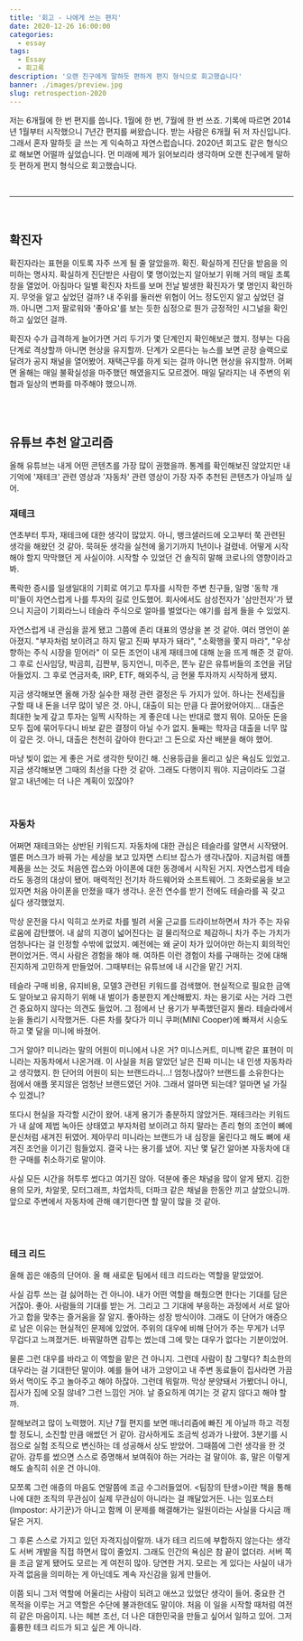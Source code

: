 ```yaml
---
title: '회고 - 나에게 쓰는 편지'
date: 2020-12-26 16:00:00
categories:
  - essay
tags:
  - Essay
  - 회고록
description: '오랜 친구에게 말하듯 편하게 편지 형식으로 회고했습니다'
banner: ./images/preview.jpg
slug: retrospection-2020
---
```


저는 6개월에 한 번 편지를 씁니다. 1월에 한 번, 7월에 한 번 쓰죠. 기록에 따르면 2014년 1월부터 시작했으니 7년간 편지를 써왔습니다. 받는 사람은 6개월 뒤 저 자신입니다. 그래서 혼자 말하듯 글 쓰는 게 익숙하고 자연스럽습니다. 2020년 회고도 같은 형식으로 해보면 어떨까 싶었습니다. 먼 미래에 제가 읽어보리라 생각하며 오랜 친구에게 말하듯 편하게 편지 형식으로 회고했습니다.

<br/>

---

<br/>

## 확진자

확진자라는 표현을 이토록 자주 쓰게 될 줄 알았을까. 확진. 확실하게 진단을 받음을 의미하는 명사지. 확실하게 진단받은 사람이 몇 명이었는지 알아보기 위해 거의 매일 초록 창을 열었어. 아침마다 일별 확진자 차트를 보며 전날 발생한 확진자가 몇 명인지 확인하지. 무엇을 알고 싶었던 걸까? 내 주위를 둘러싼 위협이 어느 정도인지 알고 싶었던 걸까. 아니면 그저 팔로워와 '좋아요'를 보는 듯한 심정으로 뭔가 긍정적인 시그널을 확인하고 싶었던 걸까.

확진자 수가 급격하게 늘어가면 거리 두기가 몇 단계인지 확인해보곤 했지. 정부는 다음 단계로 격상할까 아니면 현상을 유지할까. 단계가 오른다는 뉴스를 보면 곧장 슬랙으로 달려가 공지 채널을 열어봤어. 재택근무를 하게 되는 걸까 아니면 현상을 유지할까. 어쩌면 올해는 매일 불확실성을 마주했던 해였을지도 모르겠어. 매일 달라지는 내 주변의 위협과 일상의 변화를 마주해야 했으니까.

<br/><br/>

## 유튜브 추천 알고리즘

올해 유튜브는 내게 어떤 콘텐츠를 가장 많이 권했을까. 통계를 확인해보진 않았지만 내 기억에 '재테크' 관련 영상과 '자동차' 관련 영상이 가장 자주 추천된 콘텐츠가 아닐까 싶어.

### 재테크

연초부터 투자, 재테크에 대한 생각이 많았지. 아니, 뱅크샐러드에 오고부터 쭉 관련된 생각을 해왔던 것 같아. 묵혀둔 생각을 실천에 옮기기까지 1년이나 걸렸네. 어떻게 시작해야 할지 막막했던 게 사실이야. 시작할 수 있었던 건 솔직히 말해 코로나의 영향이라고 봐.

폭락한 증시를 일생일대의 기회로 여기고 투자를 시작한 주변 친구들, 일명 '동학 개미'들이 자연스럽게 나를 투자의 길로 인도했어. 회사에서도 삼성전자가 '삼만전자'가 됐으니 지금이 기회라느니 테슬라 주식으로 얼마를 벌었다는 얘기를 쉽게 들을 수 있었지.

자연스럽게 내 관심을 끌게 됐고 그쯤에 존리 대표의 영상을 본 것 같아. 여러 명언이 쏟아졌지. "부자처럼 보이려고 하지 말고 진짜 부자가 돼라", "소확행을 쫓지 마라", "우상향하는 주식 시장을 믿어라" 이 모든 조언이 내게 재테크에 대해 눈을 뜨게 해준 것 같아. 그 후로 신사임당, 박곰희, 김짠부, 둥지언니, 미주은, 똔누 같은 유튜버들의 조언을 귀담아들었지. 그 후로 연금저축, IRP, ETF, 해외주식, 금 현물 투자까지 시작하게 됐지.

지금 생각해보면 올해 가장 실수한 재정 관련 결정은 두 가지가 있어. 하나는 전세집을 구할 때 내 돈을 너무 많이 넣은 것. 아니, 대출이 되는 만큼 다 끌어왔어야지... 대출은 최대한 늦게 갚고 투자는 일찍 시작하는 게 좋은데 나는 반대로 했지 뭐야. 모아둔 돈을 모두 집에 묶어두다니 바보 같은 결정이 아닐 수가 없지. 둘째는 학자금 대출을 너무 많이 갚은 것. 아니, 대출은 천천히 갚아야 한다고! 그 돈으로 자산 배분을 해야 했어.

마냥 빚이 없는 게 좋은 거로 생각한 탓이긴 해. 신용등급을 올리고 싶은 욕심도 있었고. 지금 생각해보면 그때의 최선을 다한 것 같아. 그래도 다행이지 뭐야. 지금이라도 그걸 알고 내년에는 더 나은 계획이 있잖아?

<br/>

### 자동차

어쩌면 재테크와는 상반된 키워드지. 자동차에 대한 관심은 테슬라를 알면서 시작됐어. 엘론 머스크가 바꿔 가는 세상을 보고 있자면 스티브 잡스가 생각나잖아. 지금처럼 애플 제품을 쓰는 것도 처음엔 잡스와 아이폰에 대한 동경에서 시작된 거지. 자연스럽게 테슬라도 동경의 대상이 됐어. 매력적인 전기차 하드웨어와 소프트웨어. 그 조화로움을 보고 있자면 처음 아이폰을 만졌을 때가 생각나. 운전 연수를 받기 전에도 테슬라를 꼭 갖고 싶다 생각했었지.

막상 운전을 다시 익히고 쏘카로 차를 빌려 서울 근교를 드라이브하면서 차가 주는 자유로움에 감탄했어. 내 삶의 지경이 넓어진다는 걸 물리적으로 체감하니 차가 주는 가치가 엄청나다는 걸 인정할 수밖에 없었지. 예전에는 왜 굳이 차가 있어야만 하는지 회의적인 편이었거든. 역시 사람은 경험을 해야 해. 여하튼 이런 경험이 차를 구매하는 것에 대해 진지하게 고민하게 만들었어. 그때부터는 유튜브에 내 시간을 맡긴 거지.

테슬라 구매 비용, 유지비용, 모델3 관련된 키워드를 검색했어. 현실적으로 필요한 금액도 알아보고 유지하기 위해 내 벌이가 충분한지 계산해봤지. 차는 용기로 사는 거라 그런 건 중요하지 않다는 의견도 들었어. 그 점에서 난 용기가 부족했던걸지 몰라. 테슬라에서 눈을 돌리기 시작했거든. 다른 차를 찾다가 미니 쿠퍼(MINI Cooper)에 빠져서 시승도 하고 몇 달을 미니에 바쳤어.

그거 알아? 미니라는 말의 어원이 미니에서 나온 거? 미니스커트, 미니백 같은 표현이 미니라는 자동차에서 나온거래. 이 사실을 처음 알았던 날은 진짜 미니는 내 인생 자동차라고 생각했지. 한 단어의 어원이 되는 브랜드라니...! 엄청나잖아? 브랜드를 소유한다는 점에서 애플 못지않은 엄청난 브랜드였던 거야. 그래서 얼마면 되는데? 얼마면 널 가질 수 있겠니?

또다시 현실을 자각할 시간이 왔어. 내게 용기가 충분하지 않았거든. 재테크라는 키워드가 내 삶에 제법 녹아든 상태였고 부자처럼 보이려고 하지 말라는 존리 형의 조언이 뼈에 문신처럼 새겨진 뒤였어. 제아무리 미니라는 브랜드가 내 심장을 울린다고 해도 뼈에 새겨진 조언을 이기긴 힘들었지. 결국 나는 용기를 냈어. 지난 몇 달간 알아본 자동차에 대한 구매를 취소하기로 말이야.

사실 모든 시간을 허투루 썼다고 여기진 않아. 덕분에 좋은 채널을 많이 알게 됐지. 김한용의 모카, 차알못, 모터그래프, 차업차득, 더파크 같은 채널을 한동안 끼고 살았으니까. 앞으로 주변에서 자동차에 관해 얘기한다면 할 말이 많을 것 같아.

<br/><br/>

### 테크 리드

올해 꼽은 애증의 단어야. 올 해 새로운 팀에서 테크 리드라는 역할을 맡았었어.

사실 감투 쓰는 걸 싫어하는 건 아니야. 내가 어떤 역할을 해줬으면 한다는 기대를 담은 거잖아. 좋아. 사람들의 기대를 받는 거. 그리고 그 기대에 부응하는 과정에서 서로 알아가고 합을 맞추는 즐거움을 잘 알지. 좋아하는 성장 방식이야. 그래도 이 단어가 애증으로 남은 이유는 현실적인 문제에 있었어. 주위의 대우에 비해 단어가 주는 무게가 너무 무겁다고 느껴졌거든. 바꿔말하면 감투는 썼는데 그에 맞는 대우가 없다는 기분이었어.

물론 그런 대우를 바라고 이 역할을 맡은 건 아니지. 그런데 사람이 참 그렇다? 최소한의 대우라는 걸 기대한단 말이야. 예를 들어 내가 고양이고 내 주변 동료들이 집사라면 가끔 와서 먹이도 주고 놀아주고 해야 하잖아. 그런데 뭐랄까. 막상 분양돼서 가봤더니 아니, 집사가 집에 오질 않네? 그런 느낌인 거야. 날 중요하게 여기는 것 같지 않다고 해야 할까.

잘해보려고 많이 노력했어. 지난 7월 편지를 보면 매너리즘에 빠진 게 아닐까 하고 걱정할 정도니, 소진할 만큼 애썼던 거 같아. 감사하게도 조금씩 성과가 나왔어. 3분기를 시점으로 실험 조직으로 변신하는 데 성공해서 상도 받았어. 그때쯤에 그런 생각을 한 것 같아. 감투를 썼으면 스스로 증명해서 보여줘야 하는 거라는 걸 말이야. 휴, 말은 이렇게 해도 솔직히 쉬운 건 아니야.

모쪼록 그런 애증의 마음도 연말쯤에 조금 수그러들었어. <팀장의 탄생>이란 책을 통해 나에 대한 조직의 무관심이 실제 무관심이 아니라는 걸 깨달았거든. 나는 임포스터(Impostor: 사기꾼)가 아니고 함께 이 문제를 해결해가는 일원이라는 사실을 다시금 깨달은 거지.

그 후론 스스로 가지고 있던 자격지심이랄까. 내가 테크 리드에 부합하지 않는다는 생각도 서버 개발을 직접 하면서 많이 줄었지. 그래도 인간의 욕심은 참 끝이 없더라. 서버 쪽을 조금 알게 됐어도 모르는 게 여전히 많아. 당연한 거지. 모르는 게 있다는 사실이 내가 자격 없음을 의미하는 게 아닌데도 계속 자신감을 잃게 만들어.

이쯤 되니 그저 역할에 어울리는 사람이 되려고 애쓰고 있었단 생각이 들어. 중요한 건 목적을 이루는 거고 역할은 수단에 불과한데도 말이야. 처음 이 일을 시작할 때처럼 여전히 같은 마음이지. 나는 헤븐 조선, 더 나은 대한민국을 만들고 싶어서 일하고 있어. 그저 훌륭한 테크 리드가 되고 싶은 게 아니라.
